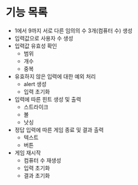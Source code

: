 # 기능 목록

- 1에서 9까지 서로 다른 임의의 수 3개(컴퓨터 수) 생성
- 입력값으로 사용자 수 생성
- 입력값 유효성 확인
  - 범위
  - 개수
  - 중복
- 유효하지 않은 입력에 대한 예외 처리
  - alert 생성
  - 입력 초기화
- 입력에 따른 힌트 생성 및 출력
  - 스트라이크
  - 볼
  - 낫싱
- 정답 입력에 따른 게임 종료 및 결과 출력
  - 텍스트
  - 버튼
- 게임 재시작
  - 컴퓨터 수 재생성
  - 입력 초기화
  - 결과 초기화
